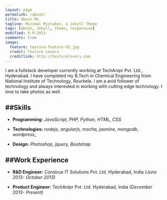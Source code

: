 ```yaml
---
layout: page
permalink: /about/
title: About Me
tagline: Minimal Mistakes, a Jekyll Theme
tags: [about, Jekyll, theme, responsive]
modified: 9-9-2013
comments: true
image:
  feature: texture-feature-02.jpg
  credit: Texture Lovers
  creditlink: http://texturelovers.com
---
```

I am a fullstack developer currently working at TechAnipr Pvt. Ltd., Hyderabad. I have completed my B.Tech in Chemical Engineering from National Institute of Technology, Rourkela.
I am a avid follower of technology and always interested in  working with cutting edge technology. I love to take photos as well.

##Skills
------------
* __Programming:__
_JavaScript, PHP, Python, HTML, CSS_

* __Technologies:__
*nodejs, angularjs, mocha, jasmine, mongodb, wordpress_*

* __Design:__
_Photoshop, jquery, Bootstrap_


##Work Experience
--------------
* __R&D  Engineer:__
Construe IT Solutions Pvt. Ltd. Hyderabad, India
_(June 2013- October 2013)_

* __Product  Engineer:__
TechAnipr Pvt. Ltd. Hyderabad, India
_(December 2013- Present)_



